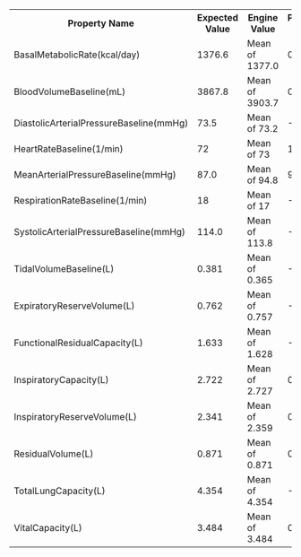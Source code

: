 <table class="doxtable">
<tr>
<th>Property Name </th><th>Expected Value </th><th>Engine Value </th><th>Percent Error </th><th>Notes  </th></tr>
<tr>
<td>BasalMetabolicRate(kcal/day) </td><td>1376.6 </td><td>Mean of 1377.0 </td><td><span class="success">0%</span> </td><td></td></tr>
<tr>
<td>BloodVolumeBaseline(mL) </td><td>3867.8 </td><td>Mean of 3903.7 </td><td><span class="success">0.9%</span> </td><td></td></tr>
<tr>
<td>DiastolicArterialPressureBaseline(mmHg) </td><td>73.5 </td><td>Mean of 73.2 </td><td><span class="success">-0.4%</span> </td><td></td></tr>
<tr>
<td>HeartRateBaseline(1/min) </td><td>72 </td><td>Mean of 73 </td><td><span class="success">1.4%</span> </td><td></td></tr>
<tr>
<td>MeanArterialPressureBaseline(mmHg) </td><td>87.0 </td><td>Mean of 94.8 </td><td><span class="success">9%</span> </td><td></td></tr>
<tr>
<td>RespirationRateBaseline(1/min) </td><td>18 </td><td>Mean of 17 </td><td><span class="success">-3.4%</span> </td><td></td></tr>
<tr>
<td>SystolicArterialPressureBaseline(mmHg) </td><td>114.0 </td><td>Mean of 113.8 </td><td><span class="success">-0.1%</span> </td><td></td></tr>
<tr>
<td>TidalVolumeBaseline(L) </td><td>0.381 </td><td>Mean of 0.365 </td><td><span class="success">-4.2%</span> </td><td></td></tr>
<tr>
<td>ExpiratoryReserveVolume(L) </td><td>0.762 </td><td>Mean of 0.757 </td><td><span class="success">-0.7%</span> </td><td></td></tr>
<tr>
<td>FunctionalResidualCapacity(L) </td><td>1.633 </td><td>Mean of 1.628 </td><td><span class="success">-0.3%</span> </td><td></td></tr>
<tr>
<td>InspiratoryCapacity(L) </td><td>2.722 </td><td>Mean of 2.727 </td><td><span class="success">0.2%</span> </td><td></td></tr>
<tr>
<td>InspiratoryReserveVolume(L) </td><td>2.341 </td><td>Mean of 2.359 </td><td><span class="success">0.8%</span> </td><td></td></tr>
<tr>
<td>ResidualVolume(L) </td><td>0.871 </td><td>Mean of 0.871 </td><td><span class="success">0%</span> </td><td></td></tr>
<tr>
<td>TotalLungCapacity(L) </td><td>4.354 </td><td>Mean of 4.354 </td><td><span class="success">-0%</span> </td><td></td></tr>
<tr>
<td>VitalCapacity(L) </td><td>3.484 </td><td>Mean of 3.484 </td><td><span class="success">0%</span> </td><td></td></tr>
</table>